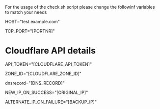 For the usage of the check.sh script please change the followinf variables to match your needs 

HOST="test.example.com"

TCP_PORT="[PORTNR]"

# Cloudflare API details

API_TOKEN="[CLOUDFLARE_API_TOKEN]"

ZONE_ID="[CLOUDFLARE_ZONE_ID]"

dnsrecord="[DNS_RECORD]"

NEW_IP_ON_SUCCESS="[ORIGINAL_IP]"

ALTERNATE_IP_ON_FAILURE="[BACKUP_IP]"
